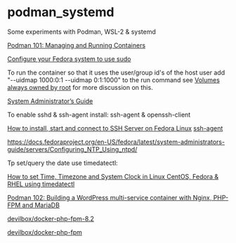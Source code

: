 # podman_systemd
Some experiments with Podman, WSL-2 &amp; systemd


[Podman 101: Managing and Running Containers](https://joerismissaert.dev/posts/podman-101-managing-and-running-containers/)

[Configure your Fedora system to use sudo](https://fedoramagazine.org/howto-use-sudo/)

To run the container so that it uses the user/group id's of the host user add "--uidmap 1000:0:1 --uidmap 0:1:1000" to the run command see [Volumes always owned by root](https://github.com/containers/podman/issues/2898) for more discussion on this.

[System Administrator’s Guide](https://docs.fedoraproject.org/en-US/fedora/latest/system-administrators-guide/)

To enable sshd & ssh-agent install: ssh-agent & openssh-client

[How to install, start and connect to SSH Server on Fedora Linux](https://linuxconfig.org/how-to-install-start-and-connect-to-ssh-server-on-fedora-linux)
[ssh-agent](https://command-not-found.com/ssh-agent)

https://docs.fedoraproject.org/en-US/fedora/latest/system-administrators-guide/servers/Configuring_NTP_Using_ntpd/

Tp set/query the date use timedatectl:

[How to set Time, Timezone and System Clock in Linux CentOS, Fedora & RHEL using timedatectl](https://www.ryadel.com/en/set-change-modify-time-timezone-system-clock-linux-centos-fedora-rhel/#:~:text=%20How%20to%20set%20Time%2C%20Timezone%20and%20System,sincerely%20hope...%205%20Post%20navigation.%20%20More%20)

[Podman 102: Building a WordPress multi-service container with Nginx, PHP-FPM and MariaDB](https://joerismissaert.dev/posts/podman-102-wordpress-multi-service-container/)


[devilbox/docker-php-fpm-8.2](https://github.com/devilbox/docker-php-fpm-8.2)

[devilbox/docker-php-fpm](https://github.com/devilbox/docker-php-fpm/blob/master/Dockerfiles/work/Dockerfile-8.2)